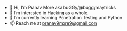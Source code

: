 - 👋 Hi, I’m Pranav More aka buGGy/@buggymaytricks
- 👀 I’m interested in Hacking as a whole.
- 🌱 I’m currently learning Penetration Testing and Python
- 📫 Reach me at pranav9more9@gmail.com

<!---
buGGymaytricks/buGGymaytricks is a ✨ special ✨ repository because its `README.md` (this file) appears on your GitHub profile.
You can click the Preview link to take a look at your changes.
--->
